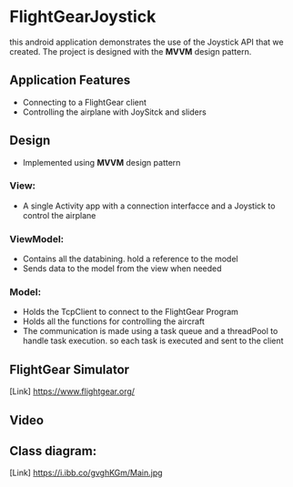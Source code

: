 # FlightGearJoystick
this android application demonstrates the use of the Joystick API that we created.
The project is designed with the **MVVM** design pattern.

## Application Features
- Connecting to a FlightGear client
- Controlling the airplane with JoySitck and sliders

## Design 
- Implemented using **MVVM** design pattern
### View:
- A single Activity app with a connection interfacce and a Joystick to control the airplane
### ViewModel:
- Contains all the databining. hold a reference to the model
- Sends data to the model from the view when needed
### Model:
- Holds the TcpClient to connect to the FlightGear Program
- Holds all the functions for controlling the aircraft
- The communication is made using a task queue and a threadPool to handle task execution.
  so each task is executed and sent to the client

## FlightGear Simulator 
[Link] https://www.flightgear.org/

## Video

## Class diagram:
[Link] https://i.ibb.co/gvghKGm/Main.jpg

